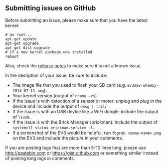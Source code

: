## Submitting issues on GitHub

Before submitting an issue, please make sure that you have the latest kernel:

    # as root...
    apt-get update
    apt-get upgrade
    apt-get dist-upgrade
    # if a new kernel package was installed
    reboot
    
Also, check the [release notes](https://github.com/ev3dev/ev3dev/tree/master/release-notes)
to make sure it is not a known issue.

In the desription of your issue, be sure to include:

* The image file that you used to flash your SD card (e.g. `ev3dev-wheezy-2014-07-11.img`).
* Your kernel version (output of `uname -rv`)
* If the issue is with detection of a sensor or motor: unplug and plug in the device and include the output of `dmsg | tail`/
* If the issue is with an USB device like a WiFi dongle: include the output of `lsusb`.
* If the issue is with the Brick Manager (brickman): include the output of `systemctl status brickman.service -l`.
* If a screenshot of the EV3 would be helpful, run `fbgrab <some-name>.png` on the EV3 and include the picture in your comments.

If you are posting logs that are more than 5-10 lines long, please use http://pastebin.com or https://gist.github.com or something similar instead of posting long logs in comments.
